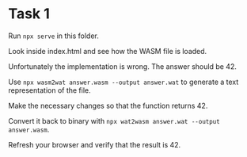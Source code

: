 # Task 1

Run `npx serve` in this folder.

Look inside index.html and see how the WASM file is loaded.

Unfortunately the implementation is wrong. The answer should be 42.

Use `npx wasm2wat answer.wasm --output answer.wat` to generate a text representation of the file.

Make the necessary changes so that the function returns 42.

Convert it back to binary with `npx wat2wasm answer.wat --output answer.wasm`.

Refresh your browser and verify that the result is 42.